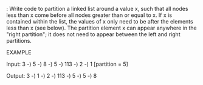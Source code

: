 : Write code to partition a linked list around a value x, such that all nodes less than x come
before all nodes greater than or equal to x. If x is contained within the list, the values of x only need
to be after the elements less than x (see below). The partition element x can appear anywhere in the
"right partition"; it does not need to appear between the left and right partitions.

EXAMPLE

Input: 3 -) 5 -) 8 -) 5 -) 113 -) 2 -) 1 [partition = 5]

Output: 3 -) 1 -) 2 -) 113 -) 5 -) 5 -) 8